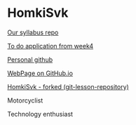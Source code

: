 # HomkiSvk

[Our syllabus repo](https://github.com/green-fox-academy/prg-ori-syllabus)

[To do application from week4](https://github.com/green-fox-academy/HomkiSvk-TodoApp.git)

[Personal github](https://github.com/HomkiSvk)

[WebPage on GitHub.io](https://homkisvk.github.io/index.html)

[HomkiSvk - forked (git-lesson-repository)](https://github.com/HomkiSvk/git-lesson-repository "Homki-forked-git-lesson-repository")

Motorcyclist

Technology enthusiast
